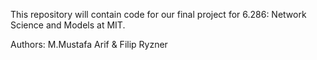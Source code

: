 This repository will contain code for our final project for 6.286: Network Science and Models at MIT.

Authors: M.Mustafa Arif & Filip Ryzner 
